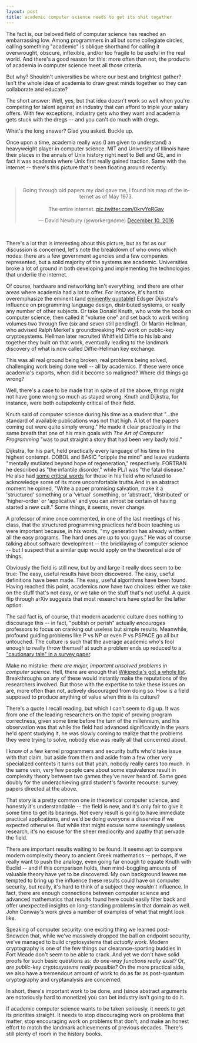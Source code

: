 ```yaml
---
layout: post
title: academic computer science needs to get its shit together
---
```


The fact is, our beloved field of computer science has reached an embarrassing low. Among programmers in all but some collegiate circles, calling something "academic" is oblique shorthand for calling it overwrought, obscure, inflexible, and/or too fragile to be useful in the real world. And there's a good reason for this: more often than not, the products of academia in computer science meet all those criteria.

But why? Shouldn't universities be where our best and brightest gather? Isn't the whole idea of academia to draw great minds together so they can collaborate and educate?

The short answer: Well, yes, but that idea doesn't work so well when you're competing for talent against an industry that can afford to triple your salary offers. With few exceptions, industry gets who they want and academia gets stuck with the dregs -- and you can't do much with dregs.

What's the long answer? Glad you asked. Buckle up.

Once upon a time, academia really was (I am given to understand) a heavyweight player in computer science. MIT and University of Illinois have their places in the annals of Unix history right next to Bell and GE, and in fact it was academia where Unix first really gained traction. Same with the internet -- there's this picture that's been floating around recently:

<br/>
<center><blockquote class="twitter-tweet" data-lang="en"><p lang="en" dir="ltr">Going through old papers my dad gave me, I found his map of the internet as of May 1973. <br><br>The entire internet. <a href="https://t.co/0krvYoRGav">pic.twitter.com/0krvYoRGav</a></p>&mdash; David Newbury (@workergnome) <a href="https://twitter.com/workergnome/status/807704855276122114?ref_src=twsrc%5Etfw">December 10, 2016</a></blockquote></center>
<script async src="https://platform.twitter.com/widgets.js" charset="utf-8"></script>
<br/>

There's a lot that is interesting about this picture, but as far as our discussion is concerned, let's note the breakdown of who owns which nodes: there ars a few government agencies and a few companies represented, but a solid majority of the systems are academic. Universities broke a lot of ground in both developing and implementing the technologies that underlie the internet.

Of course, hardware and networking isn't everything, and there are other areas where academia had a lot to offer. For instance, it's hard to overemphasize the eminent (and [eminently quotable](https://en.wikiquote.org/wiki/Edsger_W._Dijkstra)) Edsger Dijkstra's influence on programming language design, distributed systems, or really any number of other subjects. Or take Donald Knuth, who wrote the book on computer science, then called it "volume one" and set back to work writing volumes two through five (six and seven still pending!). Or Martin Hellman, who advised Ralph Merkel's groundbreaking PhD work on public-key cryptosystems. Hellman later recruited Whitfield Diffie to his lab and together they built on that work, eventually leading to the landmark discovery of what is now called Diffie-Hellman key exchange.

This was all real ground being broken, real problems being solved, challenging work being done well -- all by academics. If these were once academia's exports, when did it become so maligned? Where did things go wrong?

Well, there's a case to be made that in spite of all the above, things might not have gone wrong so much as stayed wrong. Knuth and Dijkstra, for instance, were both outspokenly critical of their field.

Knuth said of computer science during his time as a student that "...the standard of available publications was not that high. A lot of the papers coming out were quite simply wrong." He made it clear practically in the same breath that one of his main goals with _The Art of Computer Programming_ "was to put straight a story that had been very badly told."

Dijkstra, for his part, held practically every language of his time in the highest contempt. COBOL and BASIC "cripple the mind" and leave students "mentally mutilated beyond hope of regeneration," respectively. FORTRAN he described as "the infantile disorder," while PL/I was "the fatal disease." He also had [some critical words](http://www.cs.utexas.edu/users/EWD/transcriptions/EWD04xx/EWD498.html) for those in his field who refused to acknowledge some of its more uncomfortable truths.And in an abstract moment he opined, "Write a paper promising salvation, make it a 'structured' something or a 'virtual' something, or 'abstract', 'distributed' or 'higher-order' or 'applicative' and you can almost be certain of having started a new cult." Some things, it seems, never change.

A professor of mine once commented, in one of the last meetings of his class, that the structured programming practices he'd been teaching us were important because, in his words, "my generation has already written all the easy programs. The hard ones are up to you guys." He was of course talking about software development -- the bricklaying of computer science -- but I suspect that a similar quip would apply on the theoretical side of things.

Obviously the field is still new, but by and large it really does seem to be true: The easy, useful results have been discovered. The easy, useful definitions have been made. The easy, useful algorithms have been found. Having reached this point, academics now have two choices: either we take on the stuff that's not easy, or we take on the stuff that's not useful. A quick flip through arXiv suggests that most researchers have opted for the latter option.

The sad fact is, of course, that modern academic culture does nothing to discourage this -- in fact, "publish or perish" actually _encourages_ professors to focus on cranking out useless but simple results. Meanwhile, profound guiding problems like P vs NP or even P vs PSPACE go all but untouched. The culture is such that the average academic who's fool enough to really throw themself at such a problem ends up reduced to a ["cautionary tale" in a survey paper](https://www.cs.umd.edu/%7Egasarch/papers/poll.pdf).

Make no mistake: _there are major, important unsolved problems in computer science._ Hell, there are enough that [Wikipedia's got a whole list](https://en.wikipedia.org/wiki/List_of_unsolved_problems_in_computer_science). Breakthroughs on any of these would instantly make the reputations of the researchers involved. But those with the expertise to take these issues on are, more often than not, actively discouraged from doing so. How is a field supposed to produce anything of value when this is its culture?

There's a quote I recall reading, but which I can't seem to dig up. It was from one of the leading researchers on the topic of proving program correctness, given some time before the turn of the millennium, and his observation was that while the field had advanced significantly in the years he'd spent studying it, he was slowly coming to realize that the problems they were trying to solve, nobody else was really all that concerned about.

I know of a few kernel programmers and security buffs who'd take issue with that claim, but aside from them and aside from a few other very specialized contexts it turns out that yeah, nobody really cares too much. In the same vein, very few people care about some equivalence result in complexity theory between two games they've never heard of. Same goes doubly for the underachieving grad student's favorite recourse: survey papers directed at the above.

That story is a pretty common one in theoretical computer science, and honestly it's understandable -- the field is new, and it's only fair to give it some time to get its bearings. Not every result is going to have immediate practical applications, and we'd be doing everyone a disservice if we expected otherwise. But while that might excuse some seemingly useless research, it's no excuse for the sheer mediocrity and apathy that pervade the field.

There are important results waiting to be found. It seems apt to compare modern complexity theory to ancient Greek mathematics -- perhaps, if we really want to push the analogy, even going far enough to equate Knuth with Euclid -- and if this comparison holds, then mind-boggling amounts of valuable theory have yet to be discovered. My own background leaves me tempted to bring up the influence these results could have on computer security, but really, it's hard to think of a subject they _wouldn't_ influence. In fact, there are enough connections between computer science and advanced mathematics that results found here could easily filter back and offer unexpected insights on long-standing problems in that domain as well. John Conway's work gives a number of examples of what that might look like.

Speaking of computer security: one exciting thing we learned post-Snowden that, while we've massively dropped the ball on endpoint security, we've managed to build cryptosystems that _actually work_. Modern cryptography is one of the few things our clearance-sporting buddies in Fort Meade don't seem to be able to crack. And yet we don't have solid proofs for such basic questions as: _do one-way functions really exist?_ Or, _are public-key cryptosystems really possible?_ On the more practical side, we also have a tremendous amount of work to do as far as post-quantum cryptography and cryptanalysis are concerned.

In short, there's important work to be done, and (since abstract arguments are notoriously hard to monetize) you can bet industry isn't going to do it.

If academic computer science wants to be taken seriously, it needs to get its priorities straight. It needs to stop discouraging work on problems that matter, stop encouraging work on problems that don't, and make an honest effort to match the landmark achievements of previous decades. There's still plenty of room in the history books.
